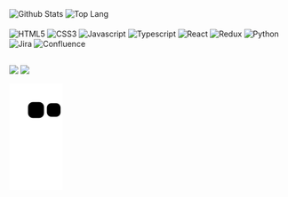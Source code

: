 ﻿<div>
	<img
		width="450em"
		src="https://https://github-readme-stats-antoinegh.vercel.app//api?username=antoineGH&hide=contribs,prs&theme=codeSTACKr&show_icons=true&count_private=true"
		alt="Github Stats"
	/>
	<img
		height="136em"
		src="https://https://github-readme-stats-antoinegh.vercel.app//api/top-langs/?username=antoineGH&theme=codeSTACKr&layout=compact&hide=python,less&langs_count=5"
		alt="Top Lang"
	/>
</div>
<div style="display: inline-block"><br>
  <img align="center" height="30" width="40" alt="HTML5" src="https://cdn.jsdelivr.net/gh/devicons/devicon/icons/html5/html5-original.svg" />
  <img align="center" height="30" width="40" alt="CSS3" src="https://cdn.jsdelivr.net/gh/devicons/devicon/icons/css3/css3-original.svg" />
  <img align="center" height="30" width="40" alt="Javascript" src="https://cdn.jsdelivr.net/gh/devicons/devicon/icons/javascript/javascript-original.svg" />
  <img align="center" height="30" width="40" alt="Typescript" src="https://cdn.jsdelivr.net/npm/devicon-2.2@2.2.0/icons/typescript/typescript-original.svg" />
  <img align="center" height="30" width="40" alt="React" src="https://cdn.jsdelivr.net/gh/devicons/devicon/icons/react/react-original.svg" />
  <img align="center" height="30" width="40" alt="Redux" src="https://cdn.jsdelivr.net/gh/devicons/devicon/icons/redux/redux-original.svg" />
  <img align="center" height="30" width="40" alt="Python" src="https://cdn.jsdelivr.net/gh/devicons/devicon/icons/python/python-original.svg" />
  <img align="center" height="30" width="40" alt="Jira" src="https://cdn.jsdelivr.net/gh/devicons/devicon/icons/jira/jira-original.svg" />
  <img align="center" height="30" width="40" alt="Confluence" src="https://cdn.jsdelivr.net/gh/devicons/devicon/icons/confluence/confluence-original.svg" />
</div>

##

<div>
  <a href="https://www.linkedin.com/in/antoinert" target="_blank"><img src="https://img.shields.io/badge/LinkedIn-0077B5?style=for-the-badge&logo=linkedin&logoColor=white" target="_blank"/></a>
  <a href= "mailto:antoine.ratat@gmail.com"><img src="https://img.shields.io/badge/Gmail-D14836?style=for-the-badge&logo=gmail&logoColor=white" target="_blank"/></a>
  
  ![Snake animation](https://github.com/antoineGH/antoineGH/blob/output/github-contribution-grid-snake.svg)
  
</div>
